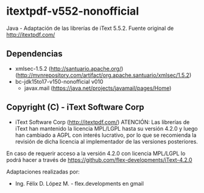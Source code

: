 # itextpdf-v552-nonofficial
Java - Adaptación de las librerías de iText 5.5.2. Fuente original de http://itextpdf.com/

## Dependencias
 * xmlsec-1.5.2 (http://santuario.apache.org/)(http://mvnrepository.com/artifact/org.apache.santuario/xmlsec/1.5.2)
 * bc-jdk15to17-v150-nonofficial v010
   * javax.mail  (https://java.net/projects/javamail/pages/Home)

## Copyright (C) - iText Software Corp
 * iText Software Corp (http://itextpdf.com/)
ATENCIÓN: Las librerías de iText han mantenido la licencia MPL/LGPL hasta su versión 4.2.0 y
luego han cambiado a AGPL con interés lucrativo, por lo que se recomienda la revisión de dicha
licencia al implementador de las versiones posteriores.

En caso de requerir acceso a la versión 4.2.0 con licencia MPL/LGPL lo podrá hacer a través de https://github.com/flex-developments/iText-4.2.0

Adaptaciones realizadas por:
 * Ing. Félix D. López M. - flex.developments en gmail